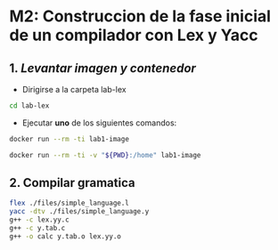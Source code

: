 # M2: Construccion de la fase inicial de un compilador con Lex y Yacc

## 1. **_Levantar imagen y contenedor_**

- Dirigirse a la carpeta lab-lex

```bash
cd lab-lex
```

- Ejecutar **uno** de los siguientes comandos:

```bash
docker run --rm -ti lab1-image
```

```bash
docker run --rm -ti -v "${PWD}:/home" lab1-image
```

## 2. Compilar gramatica

```bash
flex ./files/simple_language.l
yacc -dtv ./files/simple_language.y
g++ -c lex.yy.c
g++ -c y.tab.c
g++ -o calc y.tab.o lex.yy.o
```
